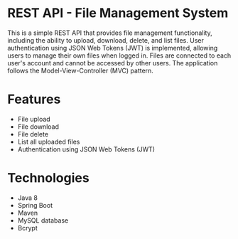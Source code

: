 # REST API - File Management System

This is a simple REST API that provides file management functionality, including the ability to upload, download, delete, and list files. User authentication using JSON Web Tokens (JWT) is implemented, allowing users to manage their own files when logged in. Files are connected to each user's account and cannot be accessed by other users. The application follows the Model-View-Controller (MVC) pattern.

# Features
- File upload
- File download
- File delete
- List all uploaded files
- Authentication using JSON Web Tokens (JWT)
# Technologies
- Java 8
- Spring Boot
- Maven
- MySQL database
- Bcrypt
